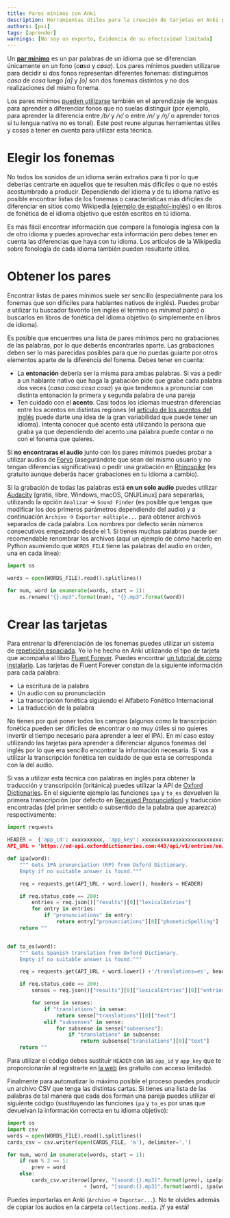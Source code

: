 ```yaml
---
title: Pares mínimos con Anki
description: Herramientas útiles para la creación de tarjetas en Anki para pares mínimos
authors: [psi]
tags: [aprender]
warnings: [No soy un experto, Evidencia de su efectividad limitada]
---
```


Un [**par mínimo**](https://en.wikipedia.org/wiki/Minimal_pair) es un par palabras de un idioma que se diferencian únicamente en un fono (*c**a**sa* y *c**o**sa*). Los pares mínimos pueden utilizarse para decidir si dos fonos representan diferentes fonemas: distinguimos *casa* de *cosa* luego *[a]* y *[o]* son dos fonemas distintos y no dos realizaciones del mismo fonema.

Los pares mínimos [pueden utilizarse](https://pdfs.semanticscholar.org/072f/f0f0262f092809945f65fd686191a02345cf.pdf?_ga=2.69236761.829640605.1493754174-1497914744.1493754174) también en el aprendizaje de lenguas para aprender a diferenciar fonos que no suelas distinguir (por ejemplo, para aprender la diferencia entre */b/* y */v/* o entre */n/* y */ŋ/* o aprender tonos si tu lengua nativa no es tonal). Este post reune algunas herramientas útiles y cosas a tener en cuenta para utilizar esta técnica.

# Elegir los fonemas

No todos los sonidos de un idioma serán extraños para ti por lo que deberías centrarte en aquellos que te resulten más difíciles o que no estés acostumbrado a producir. Dependiendo del idioma y de tu idioma nativo es posible encontrar listas de los fonemas o características más difíciles de diferenciar en sitios como Wikipedia ([ejemplo de español-inglés](https://en.wikipedia.org/wiki/Non-native_pronunciations_of_English#Spanish)) o en libros de fonética de el idioma objetivo que estén escritos en tú idioma.

Es más fácil encontrar información que compare la fonología inglesa con la de otro idioma y puedes aprovechar esta información pero debes tener en cuenta las diferencias que haya con tu idioma. Los artículos de la Wikipedia sobre fonología de cada idioma también pueden resultarte útiles.

# Obtener los pares

Encontrar listas de pares mínimos suele ser sencillo (especialmente para los fonemas que son difíciles para hablantes nativos de inglés). Puedes probar a utilizar tu buscador favorito (en inglés el término es *minimal pairs*) o buscarlos en libros de fonética del idioma objetivo (o simplemente en libros de idioma).

Es posible que encuentres una lista de pares mínimos pero no grabaciones de las palabras, por lo que deberás encontrarlas aparte. Las grabaciones deben ser lo más parecidas posibles para que no puedas guiarte por otros elementos aparte de la diferencia del fonema. Debes tener en cuenta:

- La **entonación** debería ser la misma para ambas palabras. Si vas a pedir a un hablante nativo que haga la grabación pide que grabe cada palabra dos veces (*casa casa cosa cosa*) ya que tendemos a pronunciar con distinta entonación la primera y segunda palabra de una pareja
- Ten cuidado con el **acento**. Casi todos los idiomas muestran diferencias entre los acentos en distintas regiones (el [artículo de los acentos del inglés](https://en.wikipedia.org/wiki/Regional_accents_of_English) puede darte una idea de la gran variabilidad que puede tener un idioma). Intenta conocer qué acento está utilizando la persona que graba ya que dependiendo del acento una palabra puede contar o no con el fonema que quieres.

Si **no encontraras el audio** junto con los pares mínimos puedes probar a utilizar audios de [Forvo](http://www.forvo.com/) (asegurándote que sean del mismo usuario y no tengan diferencias significativas) o pedir una grabación en [Rhinospike](https://rhinospike.com/) (es gratuito aunque deberás hacer grabaciones en tu idioma a cambio).

Si la grabación de todas las palabras está **en un solo audio** puedes utilizar [Audacity](http://www.audacityteam.org/) [gratis, libre, Windows, macOS, GNU/Linux] para separarlas, utilizando la opción `Analizar` → `Sound Finder` (es posible que tengas que modificar los dos primeros parámetros dependiendo del audio) y a continuación `Archivo` → `Exportar múltiple...` para obtener archivos separados de cada palabra. Los nombres por defecto serán números consecutivos empezando desde el 1. Si tienes muchas palabras puede ser recomendable renombrar los archivos (aquí un ejemplo de cómo hacerlo en Python asumiendo que `WORDS_FILE` tiene las palabras del audio en orden, una en cada línea):

```python
import os

words = open(WORDS_FILE).read().splitlines()

for num, word in enumerate(words, start = 1):
    os.rename("{}.mp3".format(num), "{}.mp3".format(word))
```

# Crear las tarjetas

Para entrenar la diferenciación de los fonemas puedes utilizar un sistema de [repetición espaciada](/2016/07/07/repeticion-espaciada). Yo lo he hecho en Anki utilizando el tipo de tarjeta que acompaña al libro [Fluent Forever](https://fluent-forever.com). Puedes encontrar [un tutorial de cómo instalarlo](https://fluent-forever.com/gallery/). Las tarjetas de Fluent Forever constan de la siguiente información para cada palabra:

- La escritura de la palabra
- Un audio con su pronunciación
- La transcripción fonética siguiendo el Alfabeto Fonético Internacional
- La traducción de la palabra

No tienes por qué poner todos los campos (algunos como la transcripción fonética pueden ser difíciles de encontrar o no muy útiles si no quieres invertir el tiempo necesario para aprender a leer el IPA). En mí caso estoy utilizando las tarjetas para aprender a diferenciar algunos fonemas del inglés por lo que era sencillo encontrar la información necesaria. Si vas a utilizar la transcripción fonética ten cuidado de que esta se corresponda con la del audio.

Si vas a utilizar esta técnica con palabras en inglés para obtener la traducción y transcripción (británica) puedes utilizar la API de [Oxford Dictionaries](https://www.oxforddictionaries.com/). En el siguiente ejemplo las funciones `ipa` y `to_es` devuelven la primera transcripción (por defecto en [Received Pronunciation](https://en.wikipedia.org/wiki/Received_Pronunciation)) y traducción encontradas (del primer sentido o subsentido de la palabra que aparezca) respectivamente:

```python
import requests

HEADER =  {'app_id': xxxxxxxxxx, 'app_key': xxxxxxxxxxxxxxxxxxxxxxxxxxxxxxxxx'}
API_URL = 'https://od-api.oxforddictionaries.com:443/api/v1/entries/en/'

def ipa(word):
    """ Gets IPA pronunciation (RP) from Oxford Dictionary.
    Empty if no suitable answer is found."""

    req = requests.get(API_URL + word.lower(), headers = HEADER)

    if req.status_code == 200:
        entries = req.json()["results"][0]["lexicalEntries"]
        for entry in entries:
            if "pronunciations" in entry:
                return entry["pronunciations"][0]["phoneticSpelling"]
    return ""


def to_es(word):
    """ Gets Spanish translation from Oxford Dictionary.
    Empty if no suitable answer is found."""

    req = requests.get(API_URL + word.lower() +'/translations=es', headers = HEADER)

    if req.status_code == 200:
        senses = req.json()["results"][0]["lexicalEntries"][0]["entries"][0]["senses"]

        for sense in senses:
            if "translations" in sense:
                return sense["translations"][0]["text"]
            elif "subsenses" in sense:
                for subsense in sense["subsenses"]:
                    if "translations" in subsense:
                        return subsense["translations"][0]["text"]
    return ""
```

Para utilizar el código debes sustituir `HEADER` con las `app_id` y `app_key` que te proporcionarán al registrarte en [la web](https://developer.oxforddictionaries.com/documentation) (es gratuito con acceso limitado).

Finalmente para automatizar lo máximo posible el proceso puedes producir un archivo CSV que tenga las distintas cartas. Si tienes una lista de las palabras de tal manera que cada dos forman una pareja puedes utilizar el siguiente código (sustituyendo las funciones `ipa` y `to_es` por unas que devuelvan la información correcta en tu idioma objetivo):

```python
import os
import csv
words = open(WORDS_FILE).read().splitlines()
cards_csv = csv.writer(open(CARDS_FILE, 'a'), delimiter=',')

for num, word in enumerate(words, start = 1):
    if num % 2 == 1:
        prev = word
    else:
        cards_csv.writerow([prev, "[sound:{}.mp3]".format(prev), ipa(prev), to_es(prev)]
                         + [word, "[sound:{}.mp3]".format(word), ipa(word), to_es(word)])
```

Puedes importarlas en Anki (`Archivo` → `Importar...`). No te olvides además de copiar los audios en la carpeta `collections.media`. ¡Y ya está!
